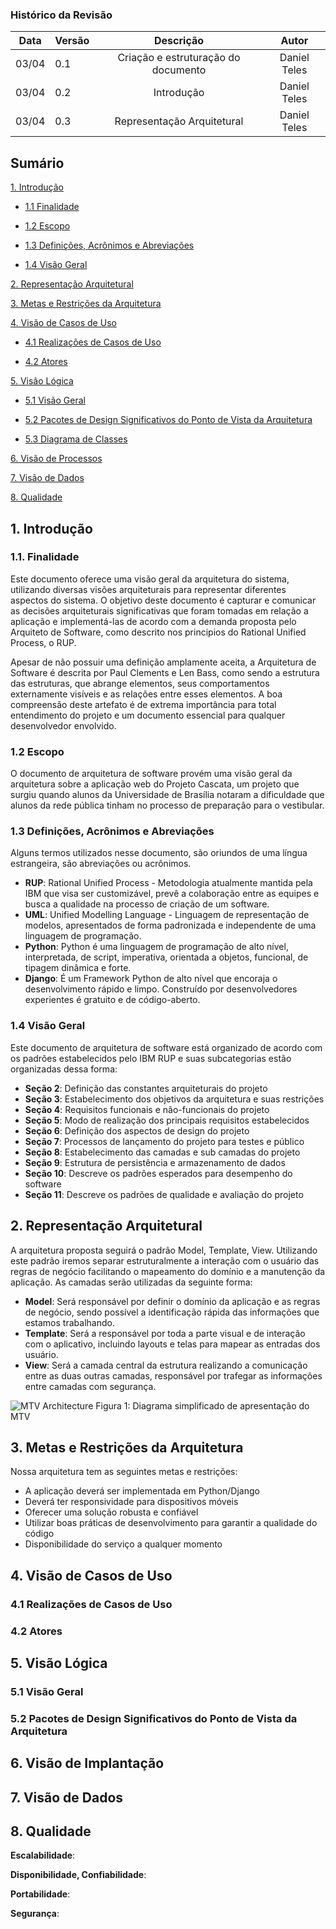 ### Histórico da Revisão

| Data  | Versão |              Descrição              |    Autor     |
| :---: | ------ | :---------------------------------: | :----------: |
| 03/04 | 0.1    | Criação e estruturação do documento | Daniel Teles |
| 03/04 | 0.2    |             Introdução              | Daniel Teles |
| 03/04 | 0.3    |     Representação Arquitetural      | Daniel Teles |

## **Sumário**

[1. Introdução](#1-introdu%C3%A7%C3%A3o)

* [1.1 Finalidade](#11-finalidade)

* [1.2 Escopo](#12-escopo)

* [1.3 Definições, Acrônimos e Abreviações](#13-defini%C3%A7%C3%B5es-acr%C3%B4nimos-e-abrevia%C3%A7%C3%B5es)

* [1.4 Visão Geral](#15-vis%C3%A3o-geral)

[2. Representação Arquitetural](#2-representa%C3%A7%C3%A3o-arquitetural)

[3. Metas e Restrições da Arquitetura](#3-metas-e-restri%C3%A7%C3%B5es-da-arquitetura)

[4. Visão de Casos de Uso](#4-vis%C3%A3o-de-casos-de-uso)

* [4.1 Realizações de Casos de Uso](#41-realiza%C3%A7%C3%B5es-de-casos-de-uso)

* [4.2 Atores](#42-atores)

[5. Visão Lógica](#5-vis%C3%A3o-l%C3%B3gica)

* [5.1 Visão Geral](#51-vis%C3%A3o-geral)

* [5.2 Pacotes de Design Significativos do Ponto de Vista da Arquitetura](#52-pacotes-de-design-significativos-do-ponto-de-vista-da-arquitetura)

* [5.3 Diagrama de Classes](#53-diagrama-de-classes)

[6. Visão de Processos](https://github.com/fga-gpp-mds/2016.2-Observatorio-de-Residuos/wiki/Documento-de-Arquitetura#6-vis%C3%A3o-de-processos)

[7. Visão de Dados](https://github.com/fga-gpp-mds/2016.2-Observatorio-de-Residuos/wiki/Documento-de-Arquitetura#7-vis%C3%A3o-de-dados)

[8. Qualidade](#8-qualidade)

## **1. Introdução**

### **1.1. Finalidade**

Este documento oferece uma visão geral da arquitetura do sistema, utilizando diversas visões arquiteturais para representar diferentes aspectos do sistema. O objetivo deste documento é capturar e comunicar as decisões arquiteturais significativas que foram tomadas em relação a aplicação e implementá-las de acordo com a demanda proposta pelo Arquiteto de Software, como descrito nos principios do Rational Unified Process, o RUP.

Apesar de não possuir uma definição amplamente aceita, a Arquitetura de Software é descrita por Paul Clements e Len Bass, como sendo a estrutura das estruturas, que abrange elementos, seus comportamentos externamente visíveis e as relações entre esses elementos. A boa compreensão deste artefato é de extrema importância para total entendimento do projeto e um documento essencial para qualquer desenvolvedor envolvido.

### **1.2 Escopo**

O documento de arquitetura de software provém uma visão geral da arquitetura sobre a aplicação web do Projeto Cascata, um projeto que surgiu quando alunos da Universidade de Brasília notaram a dificuldade que alunos da rede pública tinham no processo de preparação para o vestibular.

### **1.3 Definições, Acrônimos e Abreviações**

Alguns termos utilizados nesse documento, são oriundos de uma língua estrangeira, são abreviações ou acrônimos.

* **RUP**: Rational Unified Process - Metodologia atualmente mantida pela IBM que visa ser customizável, prevê a colaboração entre as equipes e busca a qualidade na processo de criação de um software.
* **UML**: Unified Modelling Language - Linguagem de representação de modelos, apresentados de forma padronizada e independente de uma linguagem de programação.
* **Python**: Python é uma linguagem de programação de alto nível, interpretada, de script, imperativa, orientada a objetos, funcional, de tipagem dinâmica e forte.
* **Django**: É um Framework Python de alto nível que encoraja o desenvolvimento rápido e limpo. Construído por desenvolvedores experientes é gratuito e de código-aberto.

### **1.4 Visão Geral**

Este documento de arquitetura de software está organizado de acordo com os padrões estabelecidos pelo IBM RUP e suas subcategorias estão organizadas dessa forma:

* **Seção 2**: Definição das constantes arquiteturais do projeto
* **Seção 3**: Estabelecimento dos objetivos da arquitetura e suas restrições
* **Seção 4**: Requisitos funcionais e não-funcionais do projeto
* **Seção 5**: Modo de realização dos principais requisitos estabelecidos
* **Seção 6**: Definição dos aspectos de design do projeto
* **Seção 7**: Processos de lançamento do projeto para testes e público
* **Seção 8**: Estabelecimento das camadas e sub camadas do projeto
* **Seção 9**: Estrutura de persistência e armazenamento de dados
* **Seção 10**: Descreve os padrões esperados para desempenho do software
* **Seção 11**: Descreve os padrões de qualidade e avaliação do projeto

## **2. Representação Arquitetural**

A arquitetura proposta seguirá o padrão Model, Template, View. Utilizando este padrão iremos separar estruturalmente a interação com o usuário das regras de negócio facilitando o mapeamento do domínio e a manutenção da aplicação.
As camadas serão utilizadas da seguinte forma:

* **Model**: Será responsável por definir o domínio da aplicação e as regras de negócio, sendo possível a identificação rápida das informações que estamos trabalhando.
* **Template**: Será a responsável por toda a parte visual e de interação com o aplicativo, incluindo layouts e telas para mapear as entradas dos usuário.
* **View**: Será a camada central da estrutura realizando a comunicação entre as duas outras camadas, responsável por trafegar as informações entre camadas com segurança.

![MTV Architecture](https://user-images.githubusercontent.com/22121504/29645196-4481529c-8852-11e7-90c4-d0bc8bd62193.jpg)
Figura 1: Diagrama simplificado de apresentação do MTV

## **3. Metas e Restrições da Arquitetura**

Nossa arquitetura tem as seguintes metas e restrições:

* A aplicação deverá ser implementada em Python/Django
* Deverá ter responsividade para dispositivos móveis
* Oferecer uma solução robusta e confiável
* Utilizar boas práticas de desenvolvimento para garantir a qualidade do código
* Disponibilidade do serviço a qualquer momento

## **4. Visão de Casos de Uso**

### **4.1 Realizações de Casos de Uso**

### **4.2 Atores**

## **5. Visão Lógica**

### **5.1 Visão Geral**

### **5.2 Pacotes de Design Significativos do Ponto de Vista da Arquitetura**

## **6. Visão de Implantação**

## **7. Visão de Dados**

## **8. Qualidade**

**Escalabilidade**:

**Disponibilidade, Confiabilidade**:

**Portabilidade**:

**Segurança**:
